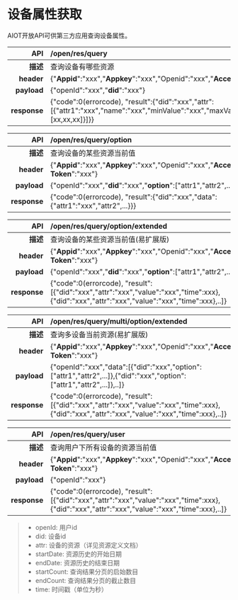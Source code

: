 # 设备属性获取

AIOT开放API可供第三方应用查询设备属性。

| API | /open/res/query |
| --: | :-- |
| **描述** | 查询设备有哪些资源 |
| **header** | {"**Appid**":"xxx","**Appkey**":"xxx","Openid":"xxx","**Access-Token**":"xxx"} |
| **payload** | {"openId":"xxx","**did**":"xxx"} |
| **response** | {"code":0(errorcode), "result":{"did":"xxx","attr":[{"attr1":"xxx","name":"xxx","minValue":"xxx","maxValue":"xxx","enum":[xx,xx,xx]}]}} |

| API | /open/res/query/option |
| --: | :-- |
| **描述** | 查询设备的某些资源当前值 |
| **header** | {"**Appid**":"xxx","**Appkey**":"xxx","Openid":"xxx","**Access-Token**":"xxx"} |
| **payload** | {"openId":"xxx","**did**":"xxx","**option**":["attr1","attr2",...]} |
| **response** | {"code":0(errorcode), "result":{"did":"xxx","data":{"attr1":"xxx","attr2",...}}} |

| API | /open/res/query/option/extended |
| --: | :-- |
| **描述** | 查询设备的某些资源当前值(易扩展版) |
| **header** | {"**Appid**":"xxx","**Appkey**":"xxx","Openid":"xxx","**Access-Token**":"xxx"} |
| **payload** | {"openId":"xxx","**did**":"xxx","**option**":["attr1","attr2",...]} |
| **response** | {"code":0(errorcode), "result":[{"did":"xxx","attr":"xxx","value":"xxx","time":xxx},{"did":"xxx","attr":"xxx","value":"xxx","time":xxx},..]} |

| API | /open/res/query/multi/option/extended 
| --: | :-- |
| **描述** | 查询多设备当前资源(易扩展版) |
| **header** | {"**Appid**":"xxx","**Appkey**":"xxx","Openid":"xxx","**Access-Token**":"xxx"} |
| **payload** | {"openId":"xxx","data":[{"did":"xxx","option":["attr1","attr2",...]},{"did":"xxx","option":["attr1","attr2",...]},..]} |
| **response** | {"code":0(errorcode), "result":[{"did":"xxx","attr":"xxx","value":"xxx","time":xxx},{"did":"xxx","attr":"xxx","value":"xxx","time":xxx},..]} |

| API | /open/res/query/user |
| --: | :-- |
| **描述** | 查询用户下所有设备的资源当前值 |
| **header** | {"**Appid**":"xxx","**Appkey**":"xxx","Openid":"xxx","**Access-Token**":"xxx"} |
| **payload** | {"openId":"xxx"} |
| **response** | {"code":0(errorcode), "result":[{"did":"xxx","attr":"xxx","value":"xxx","time":xxx},{"did":"xxx","attr":"xxx","value":"xxx","time":xxx},..]} |

> - openId: 用户id
> - did: 设备id
> - attr: 设备的资源（详见资源定义文档）
> - startDate: 资源历史的开始日期
> - endDate: 资源历史的结束日期
> - startCount: 查询结果分页的启始数目
> - endCount: 查询结果分页的截止数目
> - time: 时间戳（单位为秒）
